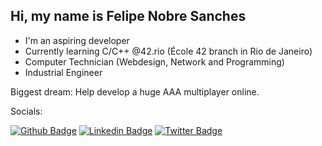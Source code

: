 ## Hi, my name is Felipe Nobre Sanches

- I'm an aspiring developer
- Currently learning C/C++ @42.rio (École 42 branch in Rio de Janeiro)
- Computer Technician (Webdesign, Network and Programming)
- Industrial Engineer

Biggest dream: Help develop a huge AAA multiplayer online.

Socials:

[![Github Badge](https://img.shields.io/badge/-Github-000?style=flat-square&logo=Github&logoColor=white&link=https://github.com/fnsanches)](https://github.com/fnsanches)
[![Linkedin Badge](https://img.shields.io/badge/-LinkedIn-blue?style=flat-square&logo=Linkedin&logoColor=white&link=https://www.linkedin.com/in/fnsanches/)](https://www.linkedin.com/in/fnsanches/)
[![Twitter Badge](https://img.shields.io/badge/-Twitter-1ca0f1?style=flat-square&labelColor=1ca0f1&logo=twitter&logoColor=white&link=https://twitter.com/fnsanches10)](https://twitter.com/fnsanches10)

<!---
fnsanches/fnsanches is a ✨ special ✨ repository because its `README.md` (this file) appears on your GitHub profile.
You can click the Preview link to take a look at your changes.
--->

